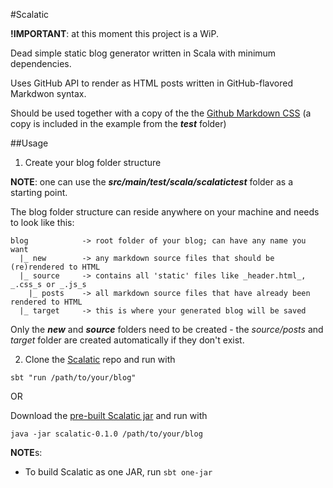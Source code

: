 #Scalatic

**!IMPORTANT**: at this moment this project is a WiP.

Dead simple static blog generator written in Scala with minimum dependencies.

Uses GitHub API to render as HTML posts written in GitHub-flavored Markdwon
syntax.

Should be used together with a copy of the the
[Github Markdown CSS](https://github.com/sindresorhus/github-markdown-css)
(a copy is included in the example from the _**test**_ folder)


##Usage

1. Create your blog folder structure

  **NOTE**: one can use the _**src/main/test/scala/scalatictest**_ folder
  as a starting point.

  The blog folder structure can reside anywhere on your machine
  and needs to look like this:

  ```
  blog            -> root folder of your blog; can have any name you want
    |_ new        -> any markdown source files that should be (re)rendered to HTML
    |_ source     -> contains all 'static' files like _header.html_, _.css_s or _.js_s
      |_ posts    -> all markdown source files that have already been rendered to HTML
    |_ target     -> this is where your generated blog will be saved

  ```

  Only the _**new**_ and _**source**_ folders need to be created -
  the _source/posts_ and _target_ folder are created automatically if they don't
  exist.

2. Clone the [Scalatic](https://github.com/padurean/scalatic) repo and run with

  `sbt "run /path/to/your/blog"`

  OR

  Download the [pre-built Scalatic jar](https://github.com/padurean) and run with

  `java -jar scalatic-0.1.0 /path/to/your/blog`


**NOTE**s:

  - To build Scalatic as one JAR, run `sbt one-jar`
